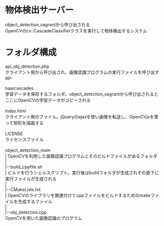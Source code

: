 物体検出サーバー
=======================

object_detection_vagrantから呼び出される<br/>
OpenCVのcv::CascadeClassifierクラスを実行して物体検出するシステム
  
<h1>フォルダ構成</h1>

api_obj_detection.php<br/>
クライアント側から呼び出され、画像認識プログラムの実行ファイルを呼び出すapi<br/>
<br/>
haarcascades<br/>
学習データを保存するフォルダ。object_detection_vagrantから呼び出されるとここにOpenCVの学習データがコピーされる<br/>
<br/>
index.html<br/>
クライアント側のファイル。jQueryのajaxを使い画像を転送し、OpenCVjsを使って矩形を描画する<br/>
<br/>
LICENSE<br/>
ライセンスファイル<br/>
<br/>
object_detection_main<br/>
| OpenCVを利用した画像認識プログラムとそのビルドファイルがあるフォルダ<br/>
|<br/>
|--build_cppfile.sh<br/>
|  ビルドを行うシェルスクリプト。実行後はbuildフォルダが生成されその直下に実行ファイルが生成される<br/>
|<br/>
|--CMakeLists.txt<br/>
|  OpenCVのライブラリを関連付けてcppファイルをビルドするためのmakeファイルを生成するファイル<br/>
|<br/>
|--obj_detection.cpp<br/>
  OpenCVを用いた画像認識のプログラム<br/>
